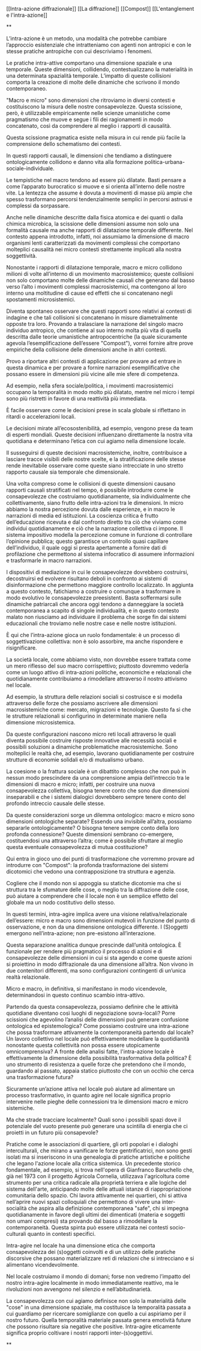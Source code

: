 
[[Intra-azione diffrazionale]] [[La diffrazione]] [[Compost]] [[L'entanglement e l'intra-azione]]

**

L’intra-azione è un metodo, una modalità che potrebbe cambiare l’approccio esistenziale che intratteniamo con agenti non antropici e con le stesse pratiche antropiche con cui descriviamo i fenomeni.

Le pratiche intra-attive comportano una dimensione spaziale e una temporale. Queste dimensioni, collidendo, contestualizzano la materialità in una determinata spazialità temporale. L’impatto di queste collisioni comporta la creazione di molte delle dinamiche che scrivono il mondo contemporaneo.

"Macro e micro" sono dimensioni che ritroviamo in diversi contesti e costituiscono la misura delle nostre consapevolezze. Questa scissione, però, è utilizzabile empiricamente nelle scienze umanistiche come pragmatismo che muove e segue i fili dei ragionamenti in modo concatenato, così da comprendere al meglio i rapporti di causalità.

Questa scissione pragmatica esiste nella misura in cui rende più facile la comprensione dello schematismo dei contesti.

In questi rapporti causali, le dimensioni che tendiamo a distinguere ontologicamente collidono e danno vita alla formazione politica-urbana-sociale-individuale.

Le tempistiche nel macro tendono ad essere più dilatate. Basti pensare a come l’apparato burocratico si muove e si orienta all’interno delle nostre vite. La lentezza che assume è dovuta a movimenti di masse più ampie che spesso trasformano percorsi tendenzialmente semplici in percorsi astrusi e complessi da sorpassare.

Anche nelle dinamiche descritte dalla fisica atomica e dei quanti o dalla chimica microbica, la scissione delle dimensioni assume non solo una formalità causale ma anche rapporti di dilatazione temporale differente. Nel contesto appena introdotto, infatti, noi assumiamo la dimensione di macro organismi lenti caratterizzati da movimenti complessi che comportano molteplici causalità nei micro contesti strettamente implicati alla nostra soggettività.

Nonostante i rapporti di dilatazione temporale, macro e micro collidono milioni di volte all’interno di un movimento macrosistemico; queste collisioni non solo comportano molte delle dinamiche causali che generano dal basso verso l’alto i movimenti complessi macrosistemici, ma contengono al loro interno una moltitudine di cause ed effetti che si concatenano negli spostamenti microsistemici.

Diventa spontaneo osservare che questi rapporti sono relativi ai contesti di indagine e che tali collisioni si concatenano in misure diametralmente opposte tra loro. Provando a tralasciare la narrazione del singolo macro individuo antropico, che contiene al suo interno molta più vita di quella descritta dalle teorie umanistiche antropocentriche (la quale sicuramente agevola l’esemplificazione dell’essere "Compost"), vorrei fornire altre prove empiriche della collisione delle dimensioni anche in altri contesti.

Provo a riportare altri contesti di applicazione per provare ad entrare in questa dinamica e per provare a fornire narrazioni esemplificative che possano essere in dimensioni più vicine alle mie sfere di competenza.

Ad esempio, nella sfera sociale/politica, i movimenti macrosistemici occupano la temporalità in modo molto più dilatato, mentre nel micro i tempi sono più ristretti in favore di una reattività più immediata.

È facile osservare come le decisioni prese in scala globale si riflettano in ritardi o accelerazioni locali.

Le decisioni mirate all’ecosostenibilità, ad esempio, vengono prese da team di esperti mondiali. Queste decisioni influenzano direttamente la nostra vita quotidiana e determinano l’etica con cui agiamo nella dimensione locale.

Il susseguirsi di queste decisioni macrosistemiche, inoltre, contribuisce a lasciare tracce visibili delle nostre scelte, e la stratificazione delle stesse rende inevitabile osservare come queste siano intrecciate in uno stretto rapporto causale sia temporale che dimensionale.

Una volta compreso come le collisioni di queste dimensioni causano rapporti causali stratificati nel tempo, è possibile introdurre come le consapevolezze che costruiamo quotidianamente, sia individualmente che collettivamente, siano frutto delle intra-azioni tra le dimensioni. In micro abbiamo la nostra percezione dovuta dalle esperienze, e in macro le narrazioni di media ed istituzioni. La coscienza critica è frutto dell’educazione ricevuta e dal confronto diretto tra ciò che viviamo come individui quotidianamente e ciò che la narrazione collettiva ci impone. Il sistema impositivo modella la percezione comune in funzione di controllare l’opinione pubblica; questo garantisce un controllo quasi capillare dell’individuo, il quale oggi si presta apertamente a fornire dati di profilazione che permettono al sistema infocratico di assumere informazioni e trasformarle in macro narrazioni.

I dispositivi di mediazione in cui le consapevolezze dovrebbero costruirsi, decostruirsi ed evolvere risultano deboli in confronto ai sistemi di disinformazione che permettono maggiore controllo localizzato. In aggiunta a questo contesto, fatichiamo a costruire o comunque a trasformare in modo evolutivo le consapevolezze preesistenti. Basta soffermarsi sulle dinamiche patriarcali che ancora oggi tendono a danneggiare la società contemporanea a scapito di singole individualità, e in questo contesto malato non riusciamo ad individuare il problema che sorge fin dai sistemi educazionali che troviamo nelle nostre case e nelle nostre istituzioni.

È qui che l’intra-azione gioca un ruolo fondamentale: è un processo di soggettivazione collettiva: non è solo assorbire, ma anche rispondere e risignificare.

La società locale, come abbiamo visto, non dovrebbe essere trattata come un mero riflesso del suo macro corrispettivo; piuttosto dovremmo vederla come un luogo attivo di intra-azioni politiche, economiche e relazionali che quotidianamente contribuiamo a rimodellare attraverso il nostro attivismo nel locale.

Ad esempio, la struttura delle relazioni sociali si costruisce e si modella attraverso delle forze che possiamo ascrivere alle dimensioni macrosistemiche come: mercato, migrazioni e tecnologie. Questo fa sì che le strutture relazionali si configurino in determinate maniere nella dimensione microsistemica.

Da queste configurazioni nascono micro reti locali attraverso le quali diventa possibile costruire risposte innovative alle necessità sociali e possibili soluzioni a dinamiche problematiche macrosistemiche. Sono molteplici le realtà che, ad esempio, lavorano quotidianamente per costruire strutture di economie solidali e/o di mutualismo urbano.

La coesione o la frattura sociale è un dibattito complesso che non può in nessun modo prescindere da una comprensione ampia dell’intreccio tra le dimensioni di macro e micro; infatti, per costruire una nuova consapevolezza collettiva, bisogna tenere conto che sono due dimensioni inseparabili e che i sistemi dialogici dovrebbero sempre tenere conto del profondo intreccio causale delle stesse.

Da queste considerazioni sorge un dilemma ontologico: macro e micro sono dimensioni ontologiche separate? Essendo una invisibile all’altra, possiamo separarle ontologicamente? O bisogna tenere sempre conto della loro profonda connessione? Queste dimensioni sembrano co-emergere, costituendosi una attraverso l’altra; come è possibile sfruttare al meglio questa eventuale consapevolezza di mutua costituzione?

Qui entra in gioco uno dei punti di trasformazione che vorremmo provare ad introdurre con "Compost": la profonda trasformazione dei sistemi dicotomici che vedono una contrapposizione tra struttura e agenzia.

Cogliere che il mondo non si appoggia su statiche dicotomie ma che si struttura tra le sfumature delle cose, o meglio tra la diffrazione delle cose, può aiutare a comprendere che il locale non è un semplice effetto del globale ma un nodo costitutivo dello stesso.

In questi termini, intra-agire implica avere una visione relativa/relazionale dell’essere: micro e macro sono dimensioni mutevoli in funzione del punto di osservazione, e non da una dimensione ontologica differente. I (S)oggetti emergono nell’intra-azione; non pre-esistono all’interazione.

Questa separazione analitica dunque prescinde dall’unità ontologica. È funzionale per rendere più pragmatico il processo di azioni e di consapevolezze delle dimensioni in cui si sta agendo e come queste azioni si proiettino in modo diffrazionale da una dimensione all’altra. Non vivono in due contenitori differenti, ma sono configurazioni contingenti di un’unica realtà relazionale.

Micro e macro, in definitiva, si manifestano in modo vicendevole, determinandosi in questo continuo scambio intra-attivo.  

Partendo da questa consapevolezza, possiamo definire che le attività quotidiane diventano così luoghi di negoziazione sovra-locali? Porre scissioni che agevolino l’analisi delle dimensioni può generare confusione ontologica ed epistemologica? Come possiamo costruire una intra-azione che possa trasformare attivamente la contemporaneità partendo dal locale? Un lavoro collettivo nel locale può effettivamente modellare la quotidianità nonostante questa collettività non possa essere utopicamente omnicomprensiva? A fronte delle analisi fatte, l'intra-azione locale è effettivamente la dimensione della possibilità trasformativa della politica? È uno strumento di resistenza a quelle forze che pretendono che il mondo, guardando al passato, appaia statico piuttosto che con un occhio che cerca una trasformazione futura?

Sicuramente un’azione attiva nel locale può aiutare ad alimentare un processo trasformativo, in quanto agire nel locale significa proprio intervenire nelle pieghe delle connessioni tra le dimensioni macro e micro sistemiche.

Ma che strade tracciare localmente? Quali sono i possibili spazi dove il potenziale del vuoto presente può generare una scintilla di energia che ci proietti in un futuro più consapevole? 

Pratiche come le associazioni di quartiere, gli orti popolari e i dialoghi interculturali, che mirano a vanificare le forze gentrificatrici, non sono gesti isolati ma si inseriscono in una genealogia di pratiche artistiche e politiche che legano l'azione locale alla critica sistemica. Un precedente storico fondamentale, ad esempio, si trova nell'opera di Gianfranco Baruchello che, già nel 1973 con il progetto Agricola Cornelia, utilizzava l'agricoltura come strumento per una critica radicale alla proprietà terriera e alle logiche del sistema dell'arte, anticipando molte delle attuali istanze di riappropriazione comunitaria dello spazio. Chi lavora attivamente nei quartieri, chi si attiva nell’aprire nuovi spazi colloquiali che permettono di vivere una inter-socialità che aspira alla definizione contemporanea "safe", chi si impegna quotidianamente in favore degli ultimi dei dimenticati (materia e soggetti non umani compresi) sta provando dal basso a rimodellare la contemporaneità. Questa spinta può essere utilizzata nei contesti socio-culturali quanto in contesti specifici.

Intra-agire nel locale ha una dimensione etica che comporta consapevolezza dei (s)oggetti coinvolti e di un utilizzo delle pratiche discorsive che possano materializzare reti di relazioni che si intrecciano e si alimentano vicendevolmente.

Nel locale costruiamo il mondo di domani; forse non vedremo l’impatto del nostro intra-agire localmente in modo immediatamente reattivo, ma le rivoluzioni non avvengono nel silenzio e nell’abitudinarietà.

La consapevolezza con cui agiamo definisce non solo la materialità delle "cose" in una dimensione spaziale, ma costituisce la temporalità passata a cui guardiamo per ricercare somiglianze con quello a cui aspiriamo per il nostro futuro. Quella temporalità materiale passata genera emotività future che possono risultare sia negative che positive. Intra-agire eticamente significa proprio coltivare i nostri rapporti inter-(s)oggettivi.

**